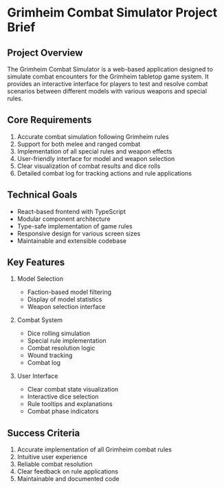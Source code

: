 # Grimheim Combat Simulator Project Brief

## Project Overview
The Grimheim Combat Simulator is a web-based application designed to simulate combat encounters for the Grimheim tabletop game system. It provides an interactive interface for players to test and resolve combat scenarios between different models with various weapons and special rules.

## Core Requirements
1. Accurate combat simulation following Grimheim rules
2. Support for both melee and ranged combat
3. Implementation of all special rules and weapon effects
4. User-friendly interface for model and weapon selection
5. Clear visualization of combat results and dice rolls
6. Detailed combat log for tracking actions and rule applications

## Technical Goals
- React-based frontend with TypeScript
- Modular component architecture
- Type-safe implementation of game rules
- Responsive design for various screen sizes
- Maintainable and extensible codebase

## Key Features
1. Model Selection
   - Faction-based model filtering
   - Display of model statistics
   - Weapon selection interface

2. Combat System
   - Dice rolling simulation
   - Special rule implementation
   - Combat resolution logic
   - Wound tracking
   - Combat log

3. User Interface
   - Clear combat state visualization
   - Interactive dice selection
   - Rule tooltips and explanations
   - Combat phase indicators

## Success Criteria
1. Accurate implementation of all Grimheim combat rules
2. Intuitive user experience
3. Reliable combat resolution
4. Clear feedback on rule applications
5. Maintainable and documented code 